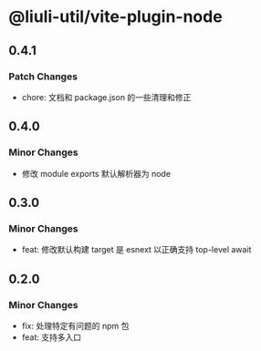 # @liuli-util/vite-plugin-node

## 0.4.1

### Patch Changes

- chore: 文档和 package.json 的一些清理和修正

## 0.4.0

### Minor Changes

- 修改 module exports 默认解析器为 node

## 0.3.0

### Minor Changes

- feat: 修改默认构建 target 是 esnext 以正确支持 top-level await

## 0.2.0

### Minor Changes

- fix: 处理特定有问题的 npm 包
- feat: 支持多入口
